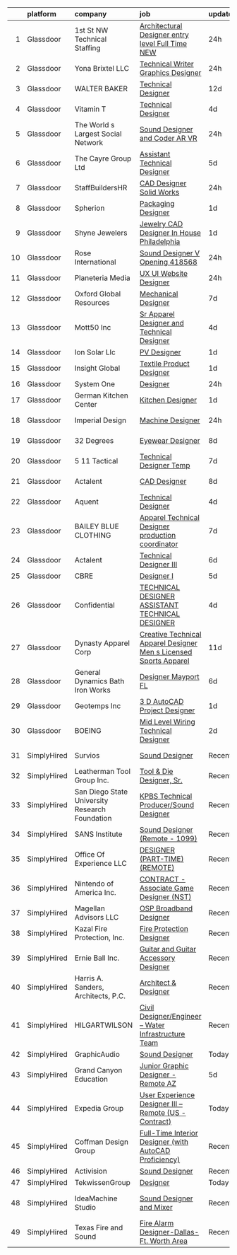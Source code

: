 

|    | platform    | company                                        | job                                                                                                                                                                                                                                                                                                                                                                                                                                                                                                                                                                                                                                                                                                                                                                                                                                                                                                                                                                                                                                                                                                                                                                                                                                                                                                                                                             | update_time   | location              |
|---:|:------------|:-----------------------------------------------|:----------------------------------------------------------------------------------------------------------------------------------------------------------------------------------------------------------------------------------------------------------------------------------------------------------------------------------------------------------------------------------------------------------------------------------------------------------------------------------------------------------------------------------------------------------------------------------------------------------------------------------------------------------------------------------------------------------------------------------------------------------------------------------------------------------------------------------------------------------------------------------------------------------------------------------------------------------------------------------------------------------------------------------------------------------------------------------------------------------------------------------------------------------------------------------------------------------------------------------------------------------------------------------------------------------------------------------------------------------------|:--------------|:----------------------|
|  1 | Glassdoor   | 1st St  NW Technical Staffing                  | [Architectural Designer   entry level  Full Time NEW](https://www.glassdoor.com/partner/jobListing.htm?pos=119&ao=1110586&s=58&guid=000001823e6e15f4a176b25a15b1f8d0&src=GD_JOB_AD&t=SR&vt=w&ea=1&cs=1_283fff8a&cb=1658904778600&jobListingId=1008030624731&cpc=AECEB822CA110EBC&jrtk=3-0-1g8v6s5grihlb801-1g8v6s5h9i9ip800-702209d0257a607f--6NYlbfkN0Dax8UoX6EQsni4_ZSF9vye0BkMdAXnBGZ9YnjGpfOQl0bOt3kFrViS9pzQb-Ukbyuaxs9QayHSkXCYhILKBscc1j5C3dseb-ebl8mSqvntPs9-y6-9T8mLefgHRQkagLqKxaFVqdS-YKRgRpuTU9x1WjYz2FZAhHO3jZA3Q031DQ48AEmx4xdBgGDrLuenzDndUdP9Qs3JbV_EhEJXxmzvZzTIlVdtTxR6YZVnHI_f0jGIjaeulxol6cYrJE73rC2gvMfj4257uZncSWDDVdcrHBn82rpsOBVXr9asqnBx7DQcms-zyfKLsgHCdyyHLgkJNlWZyCq7qzSiCibCxbemNEI7ZJijPBOu7hSDF_39_VgJIUOSwu2ILtFbvhfxjUNEgIffuVbiXwNIH6jhEGNyrG2suSuEZqIQ9LyBPCyNNRNkui8EPZTSfN4Qq95Nh1iQMqb4QemNh7r4I3SK0l46ueGKdOw3-_-5plni6Pt7_N-vzUNl91SAIJH-j1bp86l6sEZSZXpiQF6nVXmjRfszOAoYS_FUdLI%3D)                                                                                                                                                                                                                                                                                                                                                                                                                                    | 24h           | Minneapolis, MN       |
|  2 | Glassdoor   | Yona Brixtel  LLC                              | [Technical Writer Graphics Designer](https://www.glassdoor.com/partner/jobListing.htm?pos=106&ao=1110586&s=58&guid=000001823e6e15f4a176b25a15b1f8d0&src=GD_JOB_AD&t=SR&vt=w&ea=1&cs=1_740b88cd&cb=1658904778598&jobListingId=1008030793729&cpc=3794EC2BC9A3BB0B&jrtk=3-0-1g8v6s5grihlb801-1g8v6s5h9i9ip800-0de1f411d1f76db4--6NYlbfkN0C2SVAOpOeIWQkPp9EeCSLxTLheLRty2uanDx8E9nXZ3pmbkvOHM_GwsdsuX0Tk_KlPgCvznXbnWntRuoD3p7mT1ykYHewwmYr3BVwxzpdW644iy-7ENhkzK32iQGxx0PmGaebmEjA2qAkxDcB5D3AwZ_ni3EhNFNdyfRfKoth4edgXm-W9mxm7eQYnn-Wg7F-ox9YFS2AOK-8XXqEUmqDjcNIhfHwanLXRcXdd2WIm4g86om5WVu3en_bmLBnX15aSLNeX_TDhQD6gzJvBLYMZvPvPw4aLspBRg_CMWKvoSykl3LuuEXtZHROovpu6kOh5NiDNSUQ488rTUQzbkGuXNxs8vk4Y9usaw0ytwS-shz0180SmDwqW29p7HSysGbSxcFKvXP5dfjWA0pBrqwlrotTTQGzpSCuUv5NHdcrF1p5vaoNCBJ5Z2XJ1NeYjfhc8GoV1IqhFSqSAEfW5nUkiE00cLMdYzRz0JwUzUTP0MADXRqAQbyl1hho2d2ZWhUleM-R7QH2wdw%3D%3D)                                                                                                                                                                                                                                                                                                                                                                                                                                                                       | 24h           | Vienna, VA            |
|  3 | Glassdoor   | WALTER BAKER                                   | [Technical Designer](https://www.glassdoor.com/partner/jobListing.htm?pos=104&ao=1110586&s=58&guid=000001823e6e15f4a176b25a15b1f8d0&src=GD_JOB_AD&t=SR&vt=w&ea=1&cs=1_3a795859&cb=1658904778598&jobListingId=1008005332025&cpc=0B561D89933DD0A0&jrtk=3-0-1g8v6s5grihlb801-1g8v6s5h9i9ip800-16b3193b0ede4e7f--6NYlbfkN0A1-j4u96m2xyqoeIWnPoR7_J4x_bs5PQ-S-7T73NKrWs1ICRAWkHF7n2wd2ehqD8mDuGAT67GNun9A0CDmgBq9KSGfgngPpHkvvyaAc0N8118XMNXDUARQgpqAiZ1AtpVDpoLLrYWxJ2obS0RKBKzT3HjfD14k6Li0J2v4QPvvVLY-SKT17o0jj6PYv1MuBYQB8BWDs9H8132vGd6Iivm4vK9f8H16_YxGs5VthbuEmKfDL5eu8yubS11BCjy3z76lughtKMRu1NAxdr5BGN8oszqBJB4VmGCjDIlOzx7YsV5h02ACC0i8tjz2ktnoizA9x7KR7OzCk9yInSt-YVMIV_b5BzOosrwD15-8Cl6M3yC7jBf9GIoxhoz1dOkF_O3paI0m3LdJcAzHnA3JwZeaDwblGK6r2y872heZBxCx-oaIR8xYhC8nIVUi1L_vIfCjMDjuLToKr0Ad-UUsF-MYwDmADeDZAPPLIAP_Y4aLgdEfuOjkPcFZ)                                                                                                                                                                                                                                                                                                                                                                                                                                                                                                                   | 12d           | New York, NY          |
|  4 | Glassdoor   | Vitamin T                                      | [Technical Designer](https://www.glassdoor.com/partner/jobListing.htm?pos=121&ao=1110586&s=58&guid=000001823e6e15f4a176b25a15b1f8d0&src=GD_JOB_AD&t=SR&vt=w&cs=1_0af50d12&cb=1658904778600&jobListingId=1008023569062&cpc=F41FEAB56D215062&jrtk=3-0-1g8v6s5grihlb801-1g8v6s5h9i9ip800-82f723b525e3b61d--6NYlbfkN0DMrcEu7yrtATojKJA7cEzGQ3FdRGWLh0CZQInL4ECGI6k5tN82kdM0cJmh4vC7GghdVoVMuzrQQpvTcy-DFl6JbekPr_z326JuH4HsvaAkLCnJBI2tGarGYpZnI-ayeoghTXFNojiDvyoe_dJP2_XNYlwYFcK3LNUYW80zxHCcsTNy14RzL9DTMvW5NXole0AkS9FJoawKxlHyXBeaZwwVaG5SFu781gMAmP3bKBQ7i8c2vpPqDf3vvHc5DXZz2znXveClGjuwbO6Gq3XwNYB0Vtr7Hu8BGMnCEE7rNEVimQOMGdbh6dn96ygRSl8X0-Ipyof5fJHRcThdq7ZZS_EuURjklTTSSQEwARKfK8QyUfUzoJiN_beVIEqlN3cvorOBwSNFN-2cnYLDWGNDigI6aVJ1oZHAtOkd35pqJMjdQ1EOckL-lRYEDM8jvSUK9zsEZU_9jx58TlFQzxQo4_Y-)                                                                                                                                                                                                                                                                                                                                                                                                                                                                                                                                                        | 4d            | Los Angeles, CA       |
|  5 | Glassdoor   | The World s Largest Social Network             | [Sound Designer and Coder  AR VR ](https://www.glassdoor.com/partner/jobListing.htm?pos=117&ao=1110586&s=58&guid=000001823e6e15f4a176b25a15b1f8d0&src=GD_JOB_AD&t=SR&vt=w&ea=1&cs=1_cbbd3f16&cb=1658904778600&jobListingId=1008031528051&cpc=5E31031E1AFF45A7&jrtk=3-0-1g8v6s5grihlb801-1g8v6s5h9i9ip800-d1ed5504a8a65788--6NYlbfkN0DSgjPPcnEdvoK3uuxfISLALE6pB1FR7YSHOr_tSg5_QGIhoz_2VqUepdcKLBLI_zTUk6gDwaoQ9vkRar14Io1kKPbXefvdlkqbmdhJjjOpMuV23xDsFSOubHWW3nkVkpuXNylbmaW36egpUC2PG6x2MjnebJXPwoENwa0jyus1-mMaCYYJOL_GLQfJiihcQ-2BFdyY2LLIXK3V22v16Cqgk5TBJgemt4XHJIhIDpdtCNs8055dTKnsAxLbJXkoXQFrgLR72BfBEwov832pysHSbki5yu4PyLtDV5HaII8TpPsx9XszkUvivlBksKK_wF4SbyeZShHhNEhWwrhU3MyIErAvn5vMbVeuBMHTBf6H27fM787PIQ4rxwSH5svg_tnAatSJVEcfoaRgguARuE_QiczP3l5Oyqf7DsrjpoYF2wTuqXc9TVbcdgKZRJI-Iio2lplwB3HwhYDl7-Po2tlsNp_Ty4RvyOAsHAPMcb4QZpmcZ966y4SQRpf1PUCEmU5Cshlvl7lmONa0yneU-kxpBXwjlzBxKhGZvea5SWU8vqqI0fBxFcAgaGm0JDdfksG5Xucx0vgiE_MP9nACqMKi)                                                                                                                                                                                                                                                                                                                                                                                                     | 24h           | Philadelphia, PA      |
|  6 | Glassdoor   | The Cayre Group Ltd                            | [Assistant Technical Designer](https://www.glassdoor.com/partner/jobListing.htm?pos=109&ao=1110586&s=58&guid=000001823e6e15f4a176b25a15b1f8d0&src=GD_JOB_AD&t=SR&vt=w&ea=1&cs=1_17b5e295&cb=1658904778602&jobListingId=1008020690411&cpc=983919718F9DC6F6&jrtk=3-0-1g8v6s5grihlb801-1g8v6s5h9i9ip800-fda2dd4ec6e10309--6NYlbfkN0Af7IH--f52cTUDwFMUanxXcd3NiV5wYJyzlyk1G5yREYcHNsx28vaPgZa_TGwNprhq9kacK8RvVpo5a9q8FWpFW4X7-XTJzlfTwhv6w9e9iHlhYfJLa3GwERkvHZkeywxjJPuriCQoz4RMhWnIXB_nG_EUB4QCsVgDz-96laUsLm_oodOV4IP7fDnLzAzN_S8E1mkmmOGkbZqBfeUwApzKHhDQCTpeHCQ3KjvY8PrMUAf1Iqabfu1lKMGmf67wwnbC0pb1rRkVDXPUIH_xPCBCFwWKW_FmHmBpUtQfjVq4p_Z4L2NZqW8kRFWfCs_5dueJYUGbyiUZgrw7zt7XSJjC9W6WZoVVqa7NhguLV7y1OBDov-U5aVFRUG4n9VX6nvvPiTALvvH0LyH8w6TuGAPmEr5z9ICQ2WZBqcI6oqrdXQRA-RloRaw-USUnxiFcw6KLJjYjnQKFLUKE-RnARlGLqsxIW3jp0cKfDeAEMVE_IP4D3Hk-vfnPrRHTr0hQzENqWQf8YoL9FQ%3D%3D)                                                                                                                                                                                                                                                                                                                                                                                                                                                                             | 5d            | New York, NY          |
|  7 | Glassdoor   | StaffBuildersHR                                | [CAD Designer  Solid Works ](https://www.glassdoor.com/partner/jobListing.htm?pos=123&ao=1110586&s=58&guid=000001823e6e15f4a176b25a15b1f8d0&src=GD_JOB_AD&t=SR&vt=w&ea=1&cs=1_65f598ef&cb=1658904778601&jobListingId=1008030930579&cpc=39A4E8CE329AB187&jrtk=3-0-1g8v6s5grihlb801-1g8v6s5h9i9ip800-98c9275e81f0301b--6NYlbfkN0CnFGAaYUZiiyVaa1fknVxEBQXVSgId4gBJtDKxXRSLlYIi9-ZLryjm8gitSui2v8uuZtC5HaHETYg8Q4mSxmmxN_kMgkLnhORlMGlD96dpnDMZ9jxHWcX6jr4-Ws5Dd9ZS9A2jN6y9IN_eJd2fRIPrfCz--JoQkz0kQFEPbqwQn83fSd5Wh9NPVDxdIHZUVTdLsAz62dPoQRY9Q-Dfk3QzS2ks7nejBfJrIThZSVhVhVEMZmDCzJdYWxJmxsmN5Zo1lz3D4RiLJnFqpJ91l2PTiTRvcOn5EyqkkWqLZXmI_OKQmuqNZhk2a2J7IUcexxHRg4eLKsMvDG0r7XDZr-WAX4FwQQyHdyb3eMJDpvhKWm9O8F6jxmV6EUitd0z7xpnd0k1d5DaUc41VkH4ctJq0nduwYRGoL7iarnAJ6G4C_2B3U17W_1rjuMiNDjciBjBDXGNh71KgxC6vytQ2fzPMNfob_Y_tdh4i3yfXYnrjzhl1vXFahfFvbMnS8vMpuNA5wZK3nORPyQ%3D%3D)                                                                                                                                                                                                                                                                                                                                                                                                                                                                               | 24h           | Peachtree Corners, GA |
|  8 | Glassdoor   | Spherion                                       | [Packaging Designer](https://www.glassdoor.com/partner/jobListing.htm?pos=127&ao=1110586&s=58&guid=000001823e6e15f4a176b25a15b1f8d0&src=GD_JOB_AD&t=SR&vt=w&ea=1&cs=1_89880737&cb=1658904778601&jobListingId=1008028015065&cpc=217C45A42544DB93&jrtk=3-0-1g8v6s5grihlb801-1g8v6s5h9i9ip800-6a17fc44b7e6eefe--6NYlbfkN0BpNZHkGCYrNx41be8qaaTe0TzeBrdPS_PZvndxEDoRqCuH3CNcO_WgIxvH872q8BWKuB-wkxaJ8qUUxgK__ECZqn2BFCKVZ79Wyggx5X0d02O8OAk1ahKrZNlo-GoT3l_AoBvyKlsEHHL-JXLmqhU4pG1jiZ2njTDF1-i3LTPSyZSFX1aU9Xl57vX0wMYiL_uHq9Bxlubq1mLP5LiFC9AZEHQL5WOPInZAge6vtUHqemB23x8rCx2Bx1CrT-TXAu_BtM1dznnNIw4RDpl76-IWxbSv5FMdrlPG5GFd0-rdq5xMhX3RDysWzj8IP4cBJWMH_KTiuhZ1u-ggCk_RZX3XPmVTlc-VV6y5ZA1Rhm1km7ViR2Y6TbeP3DTtqfvytq-truHy9eyudDdhLQwD-_4SLxEUbjHoYT32twTYIgJqU6oCF8vjci0eSakX-pr22HoHY5Rg6i37W9nD-4mFQFJizCwfJIjQtlCiJKSoj8TH6JeP9QjNyUsbuzVySx9QQbDlL677R39zLA%3D%3D)                                                                                                                                                                                                                                                                                                                                                                                                                                                                                       | 1d            | Lebanon, IN           |
|  9 | Glassdoor   | Shyne Jewelers                                 | [Jewelry CAD Designer In House Philadelphia](https://www.glassdoor.com/partner/jobListing.htm?pos=112&ao=1110586&s=58&guid=000001823e6e15f4a176b25a15b1f8d0&src=GD_JOB_AD&t=SR&vt=w&ea=1&cs=1_911291e9&cb=1658904778599&jobListingId=1008028394507&cpc=F9A77EB4FA44235E&jrtk=3-0-1g8v6s5grihlb801-1g8v6s5h9i9ip800-ac9ee6fd092e2671--6NYlbfkN0BVcRRkKejhnowpWwNIdoIe95WAdvdyuyIvmK_kEpoaCQ1F9Yw-TIao12gQm8qKDsXtjrdbITp9fk5dwRRaIUxWDLIkX4K1Y4ZVfjpV11HfHZz_0zutD9g7XKa22nJNiR8mIznuz8ctXB5ZvNZCTBG4V2gaVsif0NmG7El6O0wxc_QGOrGKWX7uapYyvmGFOGMYccJdmVgo6GTfLmMhLTasImZgXOq1xxrE7GPOBLsW9AqkmQgmvitQhKJl3VqU9eZEGxERaj5Y5zMQMquZiG3KW33co8QYlCjyFM4DeAUqGSBm0vnBJGmQjDy5MvT3sqVRVLZrsDB79ekjjeGeAX9qkYbAj9ZErMZqz2GRQZ986oEJBXzKl4jJDB4ETrXC2tgq1DKfqkHw-Hxq6YrAWU151lR6KVZt7nelvpPtJmrXnvnZw1zsaZiT4dPo-fPzYRASboMt9HEnyxDW1bbd6ThYFX8s93puG7rmIB0upcJqF_UOipu0XIHqJUh3JnkyWweZrHQpw8-yTvxMkZ3RQQa05aBiHc8hSIo%3D)                                                                                                                                                                                                                                                                                                                                                                                                                                             | 1d            | Philadelphia, PA      |
| 10 | Glassdoor   | Rose International                             | [Sound Designer V Opening  418568](https://www.glassdoor.com/partner/jobListing.htm?pos=118&ao=1110586&s=58&guid=000001823e6e15f4a176b25a15b1f8d0&src=GD_JOB_AD&t=SR&vt=w&ea=1&cs=1_9f06ee4e&cb=1658904778600&jobListingId=1008030729670&cpc=C19BE7EA145E205E&jrtk=3-0-1g8v6s5grihlb801-1g8v6s5h9i9ip800-a20623011cb248eb--6NYlbfkN0B6gYLiPzX3Klpbl49OuxoIZqVtnvEet7IZUhlrZDSG3sY-I6CIGHSMA_bS7ldJ8pOXMIXNeNyydXsX95pvzPg5BddHE-JXPnLngZ30cnLDc1iDIozZEqqJfstNoVEA0Y0ziXhbePzU2aWttrzMukYrAbICdJmtiDj_lX11sumIShj0cH4jV8vRyK2YT_cFh-bWdVfi4avjsxnc_tUewYr1nFnEPiMDMQiGrZjCAKiK6ADdovJfjb-O6GRyXelM7SWrZZC54xgaHq1IzBHk4en8jnoXZogn2_UUUc-O5WYnA1IK4BYe6EyKYqQa758aO3NrGaVFhnbm2yJuTwS5NUITVJkp290L3vgHSUBbJssDOmdv59Kd-TysRczBPc1GQd7loc3culIHY3g-onsCVLqxxsVvzDAvWxqmXj7Ze1DOB6tWzp4PzdsmceLT9xAGfd0WeqjE6aP5FTJCSJSh8aQ66wa-HIVIXNsqP-a2nJV8zrvqB83HtQyZdT1UsR2wYyevsH6BGltlLVFaMArmKlLk)                                                                                                                                                                                                                                                                                                                                                                                                                                                                     | 24h           | Seattle, WA           |
| 11 | Glassdoor   | Planeteria Media                               | [UX UI Website Designer](https://www.glassdoor.com/partner/jobListing.htm?pos=115&ao=1110586&s=58&guid=000001823e6e15f4a176b25a15b1f8d0&src=GD_JOB_AD&t=SR&vt=w&ea=1&cs=1_3f3a327f&cb=1658904778599&jobListingId=1008030891047&cpc=5FEB1BEB8E14EF52&jrtk=3-0-1g8v6s5grihlb801-1g8v6s5h9i9ip800-9928f54ed5626d02--6NYlbfkN0BdDHiSlq2TKVYTvK036ioTcRDjelCKzvFOpLFiF--0iUzYErW7nnYgNAXrtKLT1O6iwDhKy5NPisvzS1L5xsHe2VDXjmZ_c-bPQguUzX2znGFLdNv5zICoFU0LT5sMnsyd7ypt24gNHZwqIdMCnd8Jp7szqHW_XVNwNHyyeEmOVz0LdbSi_BSg0s8t94poOzuCufV-S5pv35X0eotej2p4_j6xEtBLttNib2QiQk5IQEwB4zxbnFs2HfAEFL_6OrZG5A88_LiTbaKXfOobp0aHu0GakrLZwuZGbUMxgTk62FFny3r5uDlbwNCciOVwqpRUzzqiTRIg87ORXWiq-mo_jXRWg30V_JU30f0fYKPCevzJZFa9bqPZrVLr4Qh5_8Nn4jhgBS7GKmnDMiBPi4JhSjooFX2K3zhvKVj7RfFBGAi5HajK916skVgoXNwuGGXuL_7I5H5Q92Wj6isRA6PVAbtWj0NWYqYPuj5gNX6NNZ2x4FvDadyFUnplRZqH67I%3D)                                                                                                                                                                                                                                                                                                                                                                                                                                                                                                 | 24h           | Remote                |
| 12 | Glassdoor   | Oxford Global Resources                        | [Mechanical Designer](https://www.glassdoor.com/partner/jobListing.htm?pos=130&ao=1110586&s=58&guid=000001823e6e15f4a176b25a15b1f8d0&src=GD_JOB_AD&t=SR&vt=w&ea=1&cs=1_81e2eecf&cb=1658904778601&jobListingId=1008014624185&cpc=A65DF3A704A48F9B&jrtk=3-0-1g8v6s5grihlb801-1g8v6s5h9i9ip800-7e3ebf2f8aafacd4--6NYlbfkN0D38dVY1HiwVlRJ2sgHwoll4iKvb8KzfDOOcqRKKsqQYBdEVI9w2agCyPdJw2s4TQo351ubHufn2mifXVusWY27g5g4_hro-e5nOxMXYpTuYy-bZ0HzsluKdLX9BCy9slrHJKhJvPk7jN1bhDX5AKqN7WBOy9B7sS_uTwy8Cvq7XNEUnGhRXSMYjDqweOIM0w3uWJA1USQ9y5Dck8jjEynNPJj_mpjcyiQVRq_nH7cVO_N2b579beX-cGlaKE1e0Ta62ZVJV0YlRJdL5v_-j_uzP-LyYRn8Tp_kcJ2Hv9288iGsQc_GtL9osKGnuKu6HOoBjPUsCM9HlD_QBhAxqkXPmmvJHBaOnblVePQrtWT33WNQenq_OIvc3c_8QhDpTZsoDxa8spSApK-CXpcmyHRfLAajX5xnhbVc-spw9Ct_go2mKbZDG31_2odzh4QCm-MztYsPLpVB7F0jy8zWlWKB8RHMQpxI8szjiNXX3Ry-fYBY_8docJ9hH-X5mRf6xBjLMzA9Suc0kw%3D%3D)                                                                                                                                                                                                                                                                                                                                                                                                                                                                                      | 7d            | Florence, KY          |
| 13 | Glassdoor   | Mott50 Inc                                     | [Sr  Apparel Designer and Technical Designer](https://www.glassdoor.com/partner/jobListing.htm?pos=101&ao=1110586&s=58&guid=000001823e6e15f4a176b25a15b1f8d0&src=GD_JOB_AD&t=SR&vt=w&ea=1&cs=1_c9867fa0&cb=1658904778597&jobListingId=1008023205977&cpc=2E501789DE211149&jrtk=3-0-1g8v6s5grihlb801-1g8v6s5h9i9ip800-fd0557d388e8bd48--6NYlbfkN0CvahHJL5dpwIe5nlYo2UZJB8CTXAEl9vJAxrd3EfdRQZCQxlxyb4iR2-K3g2AnPEnFE9WsxuZriU027Q73z5wBx3mqxIYs6SQuroHJStv9_sCo0afY9pHLZhXGxCZW7oNSci13GVZO4hzeubdbdabFnYNWFswLRolKiNUrUnaJ4IAVVjs9r_1o55S3uGEtl8lBBb158IxZEKKfEG22ZytSC_vSzlwYU_IrOJkf0E_W5VokdJYQVlwVDr6UFfUgujiw3q4dprQB-ljJxcM8hxyKjgQt-5zdw4SEGj0RM4xobOMWUaz4nqKPf1mK2pl24u4pkoGKEKm5Ngm4dXWRqYiXn5eeFZMCDuh2RJcTUWsIewI0-oKk8qyJstw-tD0aF-ijTZ97i9bBeoJtBbIw4onQ183ydPreq6O0QRWXZlAvruQzhq7BoYgfCO9-bji4m9gkhH5cboi4KvquMlUcqKSZZlzV7-mV4A7vnQnXHn0zdDCrpGVhsUCj3FU7-xcVVg1MnTgcy47l5iJZnQPBzzPv3dvGsO2KK99LiRCz6X8Dqg%3D%3D)                                                                                                                                                                                                                                                                                                                                                                                                                              | 4d            | Minneapolis, MN       |
| 14 | Glassdoor   | Ion Solar Llc                                  | [PV Designer](https://www.glassdoor.com/partner/jobListing.htm?pos=111&ao=1110586&s=58&guid=000001823e6e15f4a176b25a15b1f8d0&src=GD_JOB_AD&t=SR&vt=w&ea=1&cs=1_6d385a27&cb=1658904778599&jobListingId=1008029482758&cpc=AB6E7ED505984E67&jrtk=3-0-1g8v6s5grihlb801-1g8v6s5h9i9ip800-36e6b049f0d5ea8b--6NYlbfkN0AltJ253pYd7wDA5Y2c0vzit8wethq8AtlNTe4srNQsaMSwm83gZ-0Y3qYuMOX-bs5wGhVy079za-yK1MgvmLBjXkCQ_HIxAEOE2nQTSMdvr2JeZRu8VSDUwVdSchv1GvNFXMxkAihGiW_7jsVpKZOjfCcoF_hL12LOwOQs302r1jEz-X_NzGRV-uw8KMlFrvyT9PXJngwd9bVT1Nu7OObpXRuE6YhmwbRneqlkfxdgpSvywq8IINwtCHDUTSivk6Zqk5W6keempAh4iUXhp8drP185vZyGNx6BPDWNC_Jv_Z40IDPpdG3zTSQ_VSnQTPnlUBMXTz251pFRITizYiemoTILdLkIfPvwbDG4vWFJUBj0IiiOyqgxXahnBLAAxCmbQPPB6nNcOCbxFfn43-My89P4dim6RAY0RLV8ewmPi4b_Jzbh5MoOhPnAV2RAHRS-1m78d6gO2bteAXdxMEJy6H0RdiHt1iqrDU12HuISOieEejQBGkKDyht7rW4HrLqxCAYUlWdO8S4ca9nQNS3zgpyxPFIgPIxMjkbMnUqtSMx4GHm4KPirmA1giOvmTiTrvKOKIrOw8-LpsWptgvv2Ajt2U-T9zU8ZtuWT3E3bdIO2fg6VO5XYvybDfuQLO2NR_BD0V7JzMb12orhUtE3DHsURtVmGABA%3D)                                                                                                                                                                                                                                                                                                                                            | 1d            | Provo, UT             |
| 15 | Glassdoor   | Insight Global                                 | [Textile Product Designer](https://www.glassdoor.com/partner/jobListing.htm?pos=129&ao=1110586&s=58&guid=000001823e6e15f4a176b25a15b1f8d0&src=GD_JOB_AD&t=SR&vt=w&ea=1&cs=1_716a793b&cb=1658904778601&jobListingId=1008027664663&cpc=654405A9B1E0A9F5&jrtk=3-0-1g8v6s5grihlb801-1g8v6s5h9i9ip800-e9f37d0498a9781d--6NYlbfkN0BKkHZu3wF05EeDimN_p6sYpKCMArvwa95YdH7UpkaBCi52Bcb3JNt3QpXU1JGZrLT5JUh0BwFuvI3NONa2YAjbcLiqR7DWZ4wYObQ7mo4xMFparTGXTpLD527h0VzGRhJE3G1eru8XRxtJd72LQd-XigwlTiX2TaIFPY4rG9d0KqImmQUKgV2dyK-xI-HH0iR92ZyA74AzN2Hfd9yppR8SOsAy7V1kHBl0hsq-LRi9Oej4wWw0J_SyzqfRPIljNqY10Djxu0ogYgYF9mjyqN5n8WJJWAsBpxia81gkMv5I8LN9PvgdA2s_AbmXsZuHIS3faVNeVBT9UoZ4D1VdHnbVObFIJuG2fEmQulCVw045w8rYdbOTQ9R85qfzRY57IR9IjgrvnVTiNiXC4wNtlLMFfvByINQAVJAdv0S1BUHCu-Oq8J-ThRS_dTgHlgMZuidmqGfrcfZqu1D-muaqtcTtZvyTXW6gjRVsvj3HK4xW42LWLTaklXcYC-4QzA-2rDjYIZE5rXusIg%3D%3D)                                                                                                                                                                                                                                                                                                                                                                                                                                                                                 | 1d            | Doraville, GA         |
| 16 | Glassdoor   | System One                                     | [Designer](https://www.glassdoor.com/partner/jobListing.htm?pos=122&ao=1110586&s=58&guid=000001823e6e15f4a176b25a15b1f8d0&src=GD_JOB_AD&t=SR&vt=w&cs=1_62fbba3d&cb=1658904778600&jobListingId=1008031773322&cpc=87A0A889578C8297&jrtk=3-0-1g8v6s5grihlb801-1g8v6s5h9i9ip800-6ffe66b317f25fae--6NYlbfkN0AXtvPDqDev6liskt-h_3vAUEMM26GmMOlWYCAn-kvNiXycd5WmzglIHi5nf_bG_WuoVFihYX6xkzaYMAs0mwPCFYmYBKnfxb842m8epBXsOruv6KIRuY_hYqf2MCteRdRhSl_IOcuGRem-xdJCIRwNipCewBg2RMpjuMx-T-jDYgetOikj5d6GCBpHKslw-bx-Ig9DYkNG5j1ia_IM6k5GpMr9zHctGLirIyovyD6m3-Z_raKRuL1Q_AWEikz9NM0chP2F4FZVL-UyC2VneFXNOJUEDYNNGwGD9csQhLZIzxEia8gnvG9-SoW6zjBtYKbs6SUKfaafTKcmWVuH_gc-nhwESU9H5Iy4QZGukiV7v6JoUxHrj6PDJkz37BPcIRJwXv8sckPLSxf27HHcRN1PqpecYK5giczcB2RJVLO90es5SCcp0taHUAnOnigSbGVtXoXly3RMhPaeNxwB-83vWAK4M1PhsGT0t6fI_6DUfaSDi8g3sRL7Rf8qpq-YYhdQEq7WUvu5S4dBZqzejl0QfFZNcritXcrF_fYiG5QIhw%3D%3D)                                                                                                                                                                                                                                                                                                                                                                                                                                                                      | 24h           | Denver, CO            |
| 17 | Glassdoor   | German Kitchen Center                          | [Kitchen Designer](https://www.glassdoor.com/partner/jobListing.htm?pos=103&ao=1110586&s=58&guid=000001823e6e15f4a176b25a15b1f8d0&src=GD_JOB_AD&t=SR&vt=w&ea=1&cs=1_cd11e9c5&cb=1658904778598&jobListingId=1008027754137&cpc=CBEBA1A9D941894A&jrtk=3-0-1g8v6s5grihlb801-1g8v6s5h9i9ip800-c3471e7a0220619e--6NYlbfkN0ATuzukLZvOA7Cxi5gGVTPK8s05ijijAIGQnHXs5Od0X0goQyMYXdNJ0kE3FOhOsVi5jMsuF9JwSqLszccXersqLCvaQJvo4nvEe0g7BNeSjWNaP9n3sEx-22ntrMTeHNvY0uX6pUHSijpS3E75r8pCTKeQRDzDtUThvk1n3eVI2uXqnz7prtr3ps5BNaAXY__euhBpLu2mU_mI9IAAJb4KB2zwb5Lij-RJJpBokVMz4PhH-HCS-8PtYyCuIcCWWLYGj32vSt5QkHMZ5FJ1Tu6gDExVWMqd0KUPWiA3Rge5IPBlxJexqb8In6vyc3iAQrXYdCcZq9LZTOnZ6ICw4R_8qObLs9CCXCRO__YFXsJBJPbkYsbWC4uu-8IJplqTmsZZZRXAe3fPQPREoQUBvDnN-qotE22vSv0Cs4zgRZAjKnJQUbsND5D8PmHOm7gCT3Qfg-8VrRh3ntM3Z2gGOGyD9-9obq1_dyf3kkKixsacLf5_GeCK8E7UzDWyISHtlhc%3D)                                                                                                                                                                                                                                                                                                                                                                                                                                                                                                       | 1d            | Seattle, WA           |
| 18 | Glassdoor   | Imperial Design                                | [Machine Designer](https://www.glassdoor.com/partner/jobListing.htm?pos=124&ao=1110586&s=58&guid=000001823e6e15f4a176b25a15b1f8d0&src=GD_JOB_AD&t=SR&vt=w&ea=1&cs=1_61a29bcf&cb=1658904778601&jobListingId=1008030434690&cpc=ACAF1607C5C1E404&jrtk=3-0-1g8v6s5grihlb801-1g8v6s5h9i9ip800-d4386b545dd3bee6--6NYlbfkN0CyYgSMBzuKyjXXM0QsLx7yYPZ6UyG4-dEq7t_Dtjy1Nx8FMVoyIxfkotG7oYHpy74mxHUV5uxwDb2uQyEC3SSqmRs94fl1LGudpRIFEvdXrRAryHvrJcWpnah1ugDS5ngWDbJmdZvXzbmZ1ZDCVzPV8E-Otyv2t_1qAEarqEhi5gK_b-N_A1u1mc-qps5qzWzDSA_tBbvztCEkI8-j5nOnmrF0l-REtzar1Sqd8xHRw2srJSKEiK-CRxmEJ9Iv19FLr5Gu8cMsgWyLMiJITcLXkUuf3dNkKDggeoFCF2f3ljnnqpjosx_e-13I0S_UC0egiY7RzkzNIJasQSOenucenLbqjk1QwnjNlkUClESvxa8Y7sYgbjIvq_zgywM2dlQRvq0h_80YSqDXB1GIhiHeqmsOtWqB66Y62J6O_0RfxX3P025grf7LReo2AImsy2LsaVYyVQgo4H_-V3BW31lmY0z-jqubtnfR-lonYNLjt1Zajk7ogppjiYPIrkldaySDBAWLoxfXSQyB41Z7-7u1)                                                                                                                                                                                                                                                                                                                                                                                                                                                                                     | 24h           | Grand Rapids, MI      |
| 19 | Glassdoor   | 32 Degrees                                     | [Eyewear Designer](https://www.glassdoor.com/partner/jobListing.htm?pos=113&ao=1110586&s=58&guid=000001823e6e15f4a176b25a15b1f8d0&src=GD_JOB_AD&t=SR&vt=w&ea=1&cs=1_b806f54e&cb=1658904778599&jobListingId=1008012148780&cpc=AF1E4A3695F490BE&jrtk=3-0-1g8v6s5grihlb801-1g8v6s5h9i9ip800-e171888724c4744a--6NYlbfkN0BK9GXDcakwdiqmeo8o-2GvkYnmPkq7xevAHdeF_847qtWIb67PS4cSEboSHorPJRDQoaqcUy-3L0yhtCuG0Dr00QbuvsAT9k9_vGsKOvIT62hwB4leGfVJbxAEb7m3iG1ynuz_rrQmmFlyplda9327a5hbsHctmm29ZdRUsBLc9kGi8jmAyZaXmD_Fpq9RBcnsDQkFqA8QyTpYbh7HTc6gOIim_WiMugyBsdApNgM4zbDgyUVcHkLNQY4ZqeFoExkKUvfPRJMuQYUWt1zI8gD_eN3iNGA4-2sEfXAVeDgtn9kzKaySrdzuzYIN9ogLIWRvXWwiZ8O36mTIhreqQgNxzmuvGCUPMr8Q8MD3Vz7H2yZigp37JEf8LiOjB8-RQTLBrhEFJgqKKZolst8FGlys2OzOvKeK8w4vWvgl3kHT6MH3UyBQsykH59_BtKfJ4U_gAju8-ZNNlvLkqLftz3UJV4HSPlt4XumfjogfS_EnsQ%3D%3D)                                                                                                                                                                                                                                                                                                                                                                                                                                                                                                                         | 8d            | New York, NY          |
| 20 | Glassdoor   | 5 11 Tactical                                  | [Technical Designer  Temp ](https://www.glassdoor.com/partner/jobListing.htm?pos=114&ao=1110586&s=58&guid=000001823e6e15f4a176b25a15b1f8d0&src=GD_JOB_AD&t=SR&vt=w&cs=1_c7f92ede&cb=1658904778599&jobListingId=1008014677003&cpc=F41FEAB56D215062&jrtk=3-0-1g8v6s5grihlb801-1g8v6s5h9i9ip800-7d43e1f6d02ee829--6NYlbfkN0D6KkuCY15rIuO4yDBIdTXqpEaovYncxkn53Vcrfk9ZM5wnFUFug3bUOwzVVTDFWhujIoEgxjkmGVcQiv98dVSzLZ5P9d9R9_wpeQglrvZg9Cn6m1Ioih7tI1KCbkP12zif2P26_c5mAV_0srGzGMfCxIJleLWQOsHXNCOV8mBB0Hxbxhb6sZgY_Y2tUAe9vcZRm6WQp4QK79J4vB1BZ2UQUTPVZxKAa0fexmJ5sHaDj_V4YLweFSPLnqsTDYQo-wgjgfdGPGxanL44BxElbsrlysD95KNoL_CsCuqgS4zuOLYOtTvQxrfsH0oB1_FDFV0IFgPvHX6zmQ0d00ntTbLe12HrzclNoh-r_2gH7sRlTIRm-ajXoPwuiwEM4xckeicsawufICUD6eDQWn-n2X2hOONqY3C6F7DV-zpA9hmu_qyU53Qp4C4mhZ9ARqOFIcHBXpLYaH5XpKA2FHfsHQ0OOxD42psyEszEqdaf02Rdx2RTDNAl2bFRlmFDs14K33nGvxjxqlWf2O5BqsJxVtHUuMOt_6dRptMZSuTKBcBgJy_0gDEk-XPDfEJpvzpK4bHO6fiVtXISb9nS9RXqfY3mPx471FGs0kjGjNJHBXCFHJYKNmc4BRndB63v9p41sH7HUGjBjw1gLgu9BSxTtbLdoAeMrERCWDR_GGcfF4zJi-kAQZMLyYr6aZPJEHuNtVf0GnePXrQbmND4-oHxzo9NTbPWuSHJp0zOuccHUV52cjjNZWDdRWymPxg1aKwArf9Oo9BVkeWX0EjwgWZRknhEjmMqy1i55Vw%3D)                                                                                                                                                                                                   | 7d            | Irvine, CA            |
| 21 | Glassdoor   | Actalent                                       | [CAD Designer](https://www.glassdoor.com/partner/jobListing.htm?pos=126&ao=1110586&s=58&guid=000001823e6e15f4a176b25a15b1f8d0&src=GD_JOB_AD&t=SR&vt=w&ea=1&cs=1_6d50a804&cb=1658904778601&jobListingId=1008013508718&cpc=654405A9B1E0A9F5&jrtk=3-0-1g8v6s5grihlb801-1g8v6s5h9i9ip800-7e2bc6df74008d98--6NYlbfkN0ChYVx_I3yfZ_JDY3EFoivtqvi_stwnZ_kRt8Dowt_l_d1ydueao4NE-oUleRJ4yhizpVJlUoojLJs0TZ2AJoSi6bF9cAGZQ0j6MuaifGsZH2bGPyJlUsI85TeeAkWFWSwodgvYX3_bKbiX0XdvMDphPaIpqdfpftueayzywVrEALqxkNRwgfkYQn1VGMWUsaWPyOgmf8VAtf5CxhMu1Cw-9E6sfrQKp7tRDudQBT9bRAjzaOYZ-jF6jAxyU1F2Lje6XAFGseot5Ty10f3ucDIfH5CuAwmYp4LfMtIn-204cq_MQ3hQAj8BGoWyF0cRIV6BAlVeeOTjHLxWDftoSVllWBRFhosWXnTqmiVnjvhHbcRvFyBeWIkKxdu4Tp0rPJ5RvPm-1_t1pw_cbEWI4V2GTrBi3aGcE8FITkBlZOI4MhWaa4J4_2EuEqsiCXx8KHDElJSfUA2eEmvoEmcqsDHcL5_YnSTyay5derC-hSGS6ke-yiIWd3nFG3s3mNM7oxjmuphBCVJNNU5Hj-igcOTTXJs0e3J_aHxq2tVv1U2shs-PrslZBXwuRBDiJqEgoBOdymuwOjBGoNzfViMmzFnhZw6lPhARGnD4YdDSAYlgv5K8tkTs_pqoVInAtPeRq4IdqDIC5Ce7L_hcr7ea8W85rM34dEQc8NURvgTJxYw1R9-uEMSuNu2IGK5kLV9q6RaPjx9gJCKzPf8f2UKiPgCkM2FDpqr_Mk4odlKvyIw_T1opTj6V2ck0O6aS9_npLsbwWLKhS81nXodL2nxit-BD2MgsBsnGCSHYjeFmu3oK0o3Gki-jG21_NZRZVijrIAXdxLNjdrlqGdfsTkinymnXp0m0wflxpw_sli4kf4b0aD2N0P7g9OI0FsjVDBW_c72hlbYGIgLzSaIlsGzjzIBcElu3_qoooC0oSwu3PKbiKU1SN87XsnNg1tMkjACWZ9K4sv_ufuiPRnEN_FyIhjRd)                         | 8d            | Alpharetta, GA        |
| 22 | Glassdoor   | Aquent                                         | [Technical Designer](https://www.glassdoor.com/partner/jobListing.htm?pos=120&ao=1110586&s=58&guid=000001823e6e15f4a176b25a15b1f8d0&src=GD_JOB_AD&t=SR&vt=w&cs=1_361a999b&cb=1658904778600&jobListingId=1008023647136&cpc=A65DF3A704A48F9B&jrtk=3-0-1g8v6s5grihlb801-1g8v6s5h9i9ip800-cea6c7337689638b--6NYlbfkN0DMrcEu7yrtATojKJA7cEzGQ3FdRGWLh0CZQInL4ECGI9gD0Wolx9R2v-Aex0-GK04YVFAY9DURhnaQDv4BB-QZuJAsLd396nUmZGOe05B4YOYCgUF_Sc3WBD-hUPg4XnCD7qQGUxU73VBpRwXS7gHmMM_U3ox7lQoocxmbymc5xPZxgNnGhimHK6D7WTJAElicCXVRSwLyDppvwHfgu3IFg-9eHUcg7M5qAYAhl7Son-H7ZCw9iyyPxN1E6OEoYpcSKDlTgNBukqWzCJbHEWvOaX2Fi2WPT_A6U2npfzBV_DKp2UsVOKrq5y-dUrL9aqvlx2BPZ8XF4IMsiwWNmqSv--E599FH_6T-2vXJFdiTE4Kxh7L6OjzX-RRLKtvj12uBcCe4_d3glyItEWA37Tup70q6IE6XHWWscdefgkMA_6fgHTQIxA6_A-pqZl2v46EtMpuQWlRMXA%3D%3D)                                                                                                                                                                                                                                                                                                                                                                                                                                                                                                                                                            | 4d            | Los Angeles, CA       |
| 23 | Glassdoor   | BAILEY BLUE CLOTHING                           | [Apparel Technical Designer production coordinator](https://www.glassdoor.com/partner/jobListing.htm?pos=108&ao=1110586&s=58&guid=000001823e6e15f4a176b25a15b1f8d0&src=GD_JOB_AD&t=SR&vt=w&ea=1&cs=1_7ae59956&cb=1658904778598&jobListingId=1008015178127&cpc=3794EC2BC9A3BB0B&jrtk=3-0-1g8v6s5grihlb801-1g8v6s5h9i9ip800-42036016387282d1--6NYlbfkN0AtlW_omU2Xx3W-19HQ_drmTKCWebiHnmA5lS5PDL5G8VZrnQuVcD_rzQ8NbSYWTamO47Q3YFxmMeLo51UCbk2FTmwxCLwl0xOxVDM2wdqjSYAwSY0BoSDJxILfciNqVGoWkmUAG7e4yGOq8xYwKwNVbtudHjLTwmFIpcQ0zYQr8pnqDnkQyFc8oeYAVkgup2rjrLSXulVzOXp-OCK16cDomYpwHiet7Li6isVwvPZU_ECO4cnSUFY0kHnfKc2HlKw6a7a8tj0cllo-UPtqDz_x3_R7ZasSf2WzRxAdtT7_gYoM33ZiihDpO9R4SbroWxXbx8osuWufGXUK8aog432bvXAeCyN0irfaoMOnpqRBw25K_aw9Insp0BQyf563gNM97elW8-OwFjfb2Wrgs14z6RJEcYkZ86IhmrQVKBuKTADm9LyLe5YRAR3dulkDP4weVYo1pkV6iIu2PYazlD5mtLd1G_6zpabBiDwt4cu93A1P0FVXjkKtNKIYPzVdfSjiBIxeIoei_ORoW4X8uWJWhODQ13l-qz03wBC6cA_4tw%3D%3D)                                                                                                                                                                                                                                                                                                                                                                                                                        | 7d            | Los Angeles, CA       |
| 24 | Glassdoor   | Actalent                                       | [Technical Designer III](https://www.glassdoor.com/partner/jobListing.htm?pos=125&ao=1110586&s=58&guid=000001823e6e15f4a176b25a15b1f8d0&src=GD_JOB_AD&t=SR&vt=w&ea=1&cs=1_0e6959fc&cb=1658904778601&jobListingId=1008016898423&cpc=451933188B21919D&jrtk=3-0-1g8v6s5grihlb801-1g8v6s5h9i9ip800-831043d464ba4c52--6NYlbfkN0ChYVx_I3yfZ_JDY3EFoivtqvi_stwnZ_kRt8Dowt_l_d1ydueao4NE-oUleRJ4yhiLxPimNd4aBDo7nyeLOLnpFb-PsJYc-_MPp11wpvFtsYrlQmWbvJ_i98PA7cycSNasoNd2IwIuW_YqiYs44YZvXYOc75NfpEHQ_9JNhDyttCWbSPhwFYNV-eq2Nqj0i7IiipQ2MGd-Kl-UNP_FqEHz2gcRwnbA4hk5_2-jpWSP9cJbztRDI-fRiRfWcQO6UjE153-aW_DTBuJhJSvMUoN_1jAyLwgMIC4SCD1cDeiyziHpqXRvqFFal851-RpxNOGBEHZwp3Q5Vkjs01vRZBIZDH6G6u0Glg2CKkvMAtSwUngIL_8MgDPGofObDZKNy3OEK809iYRo2u6Gb53y9znun_3QP6cpO_4OmiWslDHwC2FO3yl7N_dtsdH59ficujPxabmmib2bRkVRU37rUS8QgcrWf6ZDNcdhLfdfDhv9UAvWFlqPA4DO_btdqIiGC78N_UOyqKKsAmhGEA4CN2bRUqFb7hvji4LT-aQoxAksVQPfvbJUjkU_KZ5pnxZZX-XhE81yCDugPKBN3gYwePGYwgKT_9P0oJih0VzR7pow14AMI1i_xIEVfPzlTgggmkwi19OyQLw8bZFpDh7_0ZILqkAD9WRja_Tzn2SkrJSE2WMUjm5lzrDwtKUJgHXtyVq5mfrbvYLimEsYVrqicvqb4TZCks8VcJqqnMhTPZa_tPDJ-YoPM3vpRvrSR_oFNDjvoXuPk17M0AGS-XTLnvQxeSdU6-7taObmX6l0vHDT5Ld-Lxo63l1pa74JMwAGsioOTe5flDgcB6fKiqEsds2UQmq8T7U020lFTTop-Q8JEwvjr0SDiO78jl-h1BcrYFkv56RMrkGnlnk9f-mM_j9jaw3KYotT9tdFd4DyHwfL6lv7aqcfQzWYP9jOFBLftKfWVMhx2WmY3oDtUetupbnRXNgvaStalcI%3D) | 6d            | Kent, WA              |
| 25 | Glassdoor   | CBRE                                           | [Designer I](https://www.glassdoor.com/partner/jobListing.htm?pos=107&ao=1110586&s=58&guid=000001823e6e15f4a176b25a15b1f8d0&src=GD_JOB_AD&t=SR&vt=w&cs=1_c26d5ebe&cb=1658904778598&jobListingId=1008020313555&cpc=72B33A28935558B9&jrtk=3-0-1g8v6s5grihlb801-1g8v6s5h9i9ip800-a581923c1805d0e8--6NYlbfkN0DIfMLMH5eMFB6047IPcht0g7S-IdG15S1-7iIlPnvpazMqI57TbRLHYiq67D4XJfWHwy_r4tmZMLapw1h5H0E9dQ98L-emCATmAfZyvAo9_zG1VpqtsrDov7Td3WwlhUCDapGhl5odOON913i9SKa8wYrnrDGecZOp-bbbegsbBML-MZaIJRhCAcd4f6jU-TO0dXzGCV7aHYnYkatDemnvGe_vgXUmIsOeuhJO7jFBU6tgyN0CR08gXyaKbpMs3egYQP52XV0J90uDGs1kwltIyPMxflv8Ntczlynj481K940T-xpz2gpCdkD3iXf6SG9vT5wCK_5YEmvbSdJ11mfISL_qiQWEkBQ_f_sFfgl5BdusGNrHV4rqyZ470ELIW_Wh1_zUc8fgWLYKoieuGvGMzLggUvBTsyB7eI1hElryniPypECPmkygnNjpnEQR7pwwEj5thY1zC2YqF0gmClC7uO5yYhklJyDkZsXnNa48JgLFDXm56G7VEnsao_lJ8fHKDGVwyXTxROtTbwy-OQzV)                                                                                                                                                                                                                                                                                                                                                                                                                                                                                                | 5d            | Atlanta, GA           |
| 26 | Glassdoor   | Confidential                                   | [TECHNICAL DESIGNER   ASSISTANT TECHNICAL DESIGNER](https://www.glassdoor.com/partner/jobListing.htm?pos=110&ao=1110586&s=58&guid=000001823e6e15f4a176b25a15b1f8d0&src=GD_JOB_AD&t=SR&vt=w&ea=1&cs=1_2a9715e9&cb=1658904778599&jobListingId=1008023294949&cpc=C17E88BEEFAF6676&jrtk=3-0-1g8v6s5grihlb801-1g8v6s5h9i9ip800-a35d59d3d9965b2c--6NYlbfkN0C3TLoOAAZzZrCC5ML5-FrTrJrKKxKvvW1-OVhCk_ag4Td60kpzFSNkl8XfaDOhZ1L-6LQ5MkS4N0b_f4I4BxXv9JCTgOYROs0jD00XjKu1fEtPX5B9EIKQCUBqEFZidRX8j6Eee90I_DuJEh9XF7kf-sl4FiZEhosgIxvAkGWSa1s-MUYiedj8mWPcB1rxlDH55bhgsoBXMIwu2TMBQioaXbO5J6lconb6yfFb64RubeiocdbZdA7Ft2lQccpTAlKzyijwOOoeJJWCZH-D5qMUhm6YR2lyP895qTK13OPeuU4yPqc9cKRjBu6f42rMOh-TzCyHcaSItRseE80rvg_JHgTHeQ7RKbbeFCeMpn--EgkGBatmqHHlekHpzky4xCbjUpbMvA7z2s3m8ShXAGq0rZ-37VL7QsDjLGoVDrna6rF5oPMpLtRg92WCLlm5eMvVN0XKZgJF46Lox9rI2d_SddJtQSF_xBOY9cdaYKCU0DKoNkBem55LgEOlt91lQiQpzB9zK3_wFf92RJwcSD9iRvZuEWwU1lZpRfBHVH_vfA%3D%3D)                                                                                                                                                                                                                                                                                                                                                                                                                        | 4d            | New York, NY          |
| 27 | Glassdoor   | Dynasty Apparel Corp                           | [Creative Technical Apparel Designer  Men s Licensed Sports Apparel](https://www.glassdoor.com/partner/jobListing.htm?pos=105&ao=1110586&s=58&guid=000001823e6e15f4a176b25a15b1f8d0&src=GD_JOB_AD&t=SR&vt=w&ea=1&cs=1_c5f2cf40&cb=1658904778598&jobListingId=1008008395073&cpc=E5CA8B5EFD9AC7B2&jrtk=3-0-1g8v6s5grihlb801-1g8v6s5h9i9ip800-5a7ab51145e85e59--6NYlbfkN0DAwgduWqBP7ymGN-lTADpinz2i-23XbRAyg5ywqS-MDfYRIU0B2snNI71e3mM2as2qiy5nTxh5JAbKYGUgjkO5eC3xOTXZavoGIRpNUU0q7NigTHDvCXelEe5BT8aFvzqTdeQ3MZfuwRqF4c8jtGJ-wvBfmZnkdP0Zio0pphInwMdsmNPgoNq4TjA1BPBYN6X3SkcL8J6rMcaKhhhEvu7Tddtqa27oPr3dBcmwiC1kBg5EEBSIfISSrpDqob3jS57yrEExT2qABP3phEVM8ZwSy3hPoDgTNSGa_ErzCBF5CQPbCt9MkhhfDhQyXeccg5Gndy80WxnOqZFz3eood11psGp3wAagoUiTYAmfhl5-MEgDgK8wkfK5wJcqhm_U5rQ7xrjmcZVPBAiuMB6KE7S6pEjMzCGv1YTo36YafdbeGv7W-8KuXHPBPGL79eo6hMj6-nVehU7mJVhp3BzKtii3s0poxOMbldnhPYiMg_OtwYBS7tknQ7oD4uZaEvldENuOIeJ28zTBGpp1yjFRSpXDJlbSmUTOxvxECIOowzyZ1YrvEIZSCcsIK-BQQl3U2s0%3D)                                                                                                                                                                                                                                                                                                                                                                                     | 11d           | Miami, FL             |
| 28 | Glassdoor   | General Dynamics   Bath Iron Works             | [Designer  Mayport  FL ](https://www.glassdoor.com/partner/jobListing.htm?pos=102&ao=1110586&s=58&guid=000001823e6e15f4a176b25a15b1f8d0&src=GD_JOB_AD&t=SR&vt=w&cs=1_b30f38d6&cb=1658904778597&jobListingId=1008017552499&cpc=3DE4D963A510A3B3&jrtk=3-0-1g8v6s5grihlb801-1g8v6s5h9i9ip800-c2576852ca2f4200--6NYlbfkN0DPh2sTwpdcZh393BWnaf02qbTrlvCYFzQBE1-adOh9432j6Q-JrRwzh0RzslcC2TOqJ9ht59iXe8OuKhgwnk7tocrqmWOV74QLsr-FkcVU9rfNNxdp8EWJ0LGM-Sa0pAuzNl0CTRP-L8KiL_Tm_9oaxc-tS8FkpJBQDFeBLiwVUqIBdGxppiU_3-2MgiAV7_EwhbGOhVK1yJ2owSpMnlyKLukXOFGlGdPRw7hV0uDbZkybtqp9FSolj_AAwtlhehOQwAk7WRsFQZs36lj9xUB0J-kjyFbzYWgilpLRmfR7m2nRL3jKA1Nd0W0Svt-QYCLMUlyESdOjtF2PccD_IiFWUDPG3uf3zIzB1G_6C85QJ2tSHjueyQLbf3lkOAiTu3ej2zPIHE25OBzVH-W5qtcj2wUghcYyMpGpA9YTRMnKs6KrmLHu3bSh9JKtOd5OeChz3iUAxHNWtrwt3AFXkLJOMEoYJ8gJvqqa8CCda_UAJ4IbSTsDr24fxXMU903GUOzFlzf75AeTmGfFF_k18iUObaLRuaYKPIy2kro0Xdk7Iw%3D%3D)                                                                                                                                                                                                                                                                                                                                                                                                                                                        | 6d            | Neptune Beach, FL     |
| 29 | Glassdoor   | Geotemps  Inc                                  | [3 D AutoCAD Project Designer](https://www.glassdoor.com/partner/jobListing.htm?pos=128&ao=1110586&s=58&guid=000001823e6e15f4a176b25a15b1f8d0&src=GD_JOB_AD&t=SR&vt=w&ea=1&cs=1_54461405&cb=1658904778601&jobListingId=1008027904490&cpc=1CBFC3E34E2A31FF&jrtk=3-0-1g8v6s5grihlb801-1g8v6s5h9i9ip800-6670af4fab414733--6NYlbfkN0BK2QhyY6oqwUBXNmfRnhYBo-VfBbp4zUJZSbXAQHjl1wnpY1PZ9XmqcAg5ZpyDZFQbUJhSkyhJva6OZMHsVgYjYLAqziNPGo62RbIiNqXpANdvFobyPS3dgKhhtuFm3m_fmw2tlYTX9ztVoCVm6I3YYJ7ki-TyWcTc5xl5WPWfWZEDJCYpew84zSX1dbmd0wEyXGUZRNZpmDVKwvPD5Ym2z7_eyAGAjWLcd1LP2kMen8SYL-I2Yb8BBDuxYP4FnnVrW4BYxVqUYjXUiSlyUaU_3F8cpKB4fhcIo2BVgrTz5PR049Qa14Yl4TsRA5DOklisqhgKAYiUL3MU5fYOMnrvJJHoZlwBAGaFZqhL3r7j28Sun-JidDMmCvxy_qFmJQe8A8a6b__DFMmcB-3gQWPBHWoy2aIw33gVlcmYfYX5LAn7_MBJQ9jtzPY-xlnx4tZ7QJ7S5Zibrp0dujnVZ3PjWuMJgG94465OSiPUgGzinFUiaer5BIzQsBImNDYHXSNU7gVzLhlxmQ%3D%3D)                                                                                                                                                                                                                                                                                                                                                                                                                                                                             | 1d            | Remote                |
| 30 | Glassdoor   | BOEING                                         | [Mid Level Wiring Technical Designer](https://www.glassdoor.com/partner/jobListing.htm?pos=116&ao=1110586&s=58&guid=000001823e6e15f4a176b25a15b1f8d0&src=GD_JOB_AD&t=SR&vt=w&cs=1_7dc1d8f2&cb=1658904778599&jobListingId=1008026114860&cpc=01657B10174A43CF&jrtk=3-0-1g8v6s5grihlb801-1g8v6s5h9i9ip800-01d68f67b75a3a25--6NYlbfkN0BddK4H-tsabPiX3BvkwhvbvP4OkLNzlRX6egXJy9Hb11ERhvpR4KXHOGIJSt-F4Elk8hgX_ptkUSJKFMBli6WVEwjK30OwSGVzk0c0qCuFXyUe9CMEEAbJQMuwqnFRojPcgTmi9J34Dyu_oIcL_yza87SlkgL53W5z1ZJHEwdnwL-aPnAFrDMHiLdCkh6RHiYWK3iI6COx80TgwK5FJ2ATCSXfYlsXHuel_lUQy3RVyJuS8jJf9Qa_ngNN5JdgffEsE2PIOPrbeJ06hBbiZRQtst7IRs3sDY2G6DDpQT3nViGRxiuYmp-TjdI883WPKs6__03jQDZuXqugePzdIEVJi_gMfWI2bfvPePguzYGx_a8yArA3YpMKuzup23RzEz1Af1W0ujD9T2iYT7st_jnMxSqUrj2_PfEUQZBUCmmMiFa0XtP3QR6f)                                                                                                                                                                                                                                                                                                                                                                                                                                                                                                                                                                       | 2d            | Everett, WA           |
| 31 | SimplyHired | Survios                                        | [Sound Designer](https://www.simplyhired.com/job/GGf4JbShEJmtxragh-HP0RYhs5WpCO9pZtgQyta_p4JFm7cmj-H-Zw?q=technical+sound+designer)                                                                                                                                                                                                                                                                                                                                                                                                                                                                                                                                                                                                                                                                                                                                                                                                                                                                                                                                                                                                                                                                                                                                                                                                                             | Recently      | Marina del Rey, CA    |
| 32 | SimplyHired | Leatherman Tool Group Inc.                     | [Tool & Die Designer, Sr.](https://www.simplyhired.com/job/Tokke8GsFbURNTlh2o_mEd-YkEbSu-o3e_G2kL_lKIbN6Z0HOydvHg?q=technical+sound+designer)                                                                                                                                                                                                                                                                                                                                                                                                                                                                                                                                                                                                                                                                                                                                                                                                                                                                                                                                                                                                                                                                                                                                                                                                                   | Recently      | San Diego, CA         |
| 33 | SimplyHired | San Diego State University Research Foundation | [KPBS Technical Producer/Sound Designer](https://www.simplyhired.com/job/VSycAS3T0QxIBgCqrb-0WeaHyAeO4RoQPlpkQtMGdq8D6eLIAilSTA?q=technical+sound+designer)                                                                                                                                                                                                                                                                                                                                                                                                                                                                                                                                                                                                                                                                                                                                                                                                                                                                                                                                                                                                                                                                                                                                                                                                     | Recently      | San Diego, CA         |
| 34 | SimplyHired | SANS Institute                                 | [Sound Designer (Remote - 1099)](https://www.simplyhired.com/job/l5XtJmV5Za5NPAoCY67pJ8osv7Dd9cygFT5KvUQHRZZ5LCw9cI7qOA?q=technical+sound+designer)                                                                                                                                                                                                                                                                                                                                                                                                                                                                                                                                                                                                                                                                                                                                                                                                                                                                                                                                                                                                                                                                                                                                                                                                             | Recently      | Bethesda, MD          |
| 35 | SimplyHired | Office Of Experience LLC                       | [DESIGNER (PART-TIME) (REMOTE)](https://www.simplyhired.com/job/yUtNm7aP5k7lf3a27Q4KIbyvuM9A7WQE2tgKPjPrP4xRwKfFS33ECw?q=technical+sound+designer)                                                                                                                                                                                                                                                                                                                                                                                                                                                                                                                                                                                                                                                                                                                                                                                                                                                                                                                                                                                                                                                                                                                                                                                                              | Recently      | Chicago, IL           |
| 36 | SimplyHired | Nintendo of America Inc.                       | [CONTRACT - Associate Game Designer (NST)](https://www.simplyhired.com/job/gtct-XnGZ_zTfwf6pqrShCeuZurC4G5GBTi3IVtDFjWKfsKBVgZsjg?q=technical+sound+designer)                                                                                                                                                                                                                                                                                                                                                                                                                                                                                                                                                                                                                                                                                                                                                                                                                                                                                                                                                                                                                                                                                                                                                                                                   | Recently      | Redmond, WA           |
| 37 | SimplyHired | Magellan Advisors LLC                          | [OSP Broadband Designer](https://www.simplyhired.com/job/ciuxo51gbko7GffD52DKo4UpAg6AQGeZqyURjzVjvA0YPEL1oa4Oqg?q=technical+sound+designer)                                                                                                                                                                                                                                                                                                                                                                                                                                                                                                                                                                                                                                                                                                                                                                                                                                                                                                                                                                                                                                                                                                                                                                                                                     | Recently      | Kansas City, MO       |
| 38 | SimplyHired | Kazal Fire Protection, Inc.                    | [Fire Protection Designer](https://www.simplyhired.com/job/Q1dex7tsETJdCpyGTi2pJ3hAmarCmHZ8pckYRk6idfy2Qmg3shUp5g?q=technical+sound+designer)                                                                                                                                                                                                                                                                                                                                                                                                                                                                                                                                                                                                                                                                                                                                                                                                                                                                                                                                                                                                                                                                                                                                                                                                                   | Recently      | Tucson, AZ            |
| 39 | SimplyHired | Ernie Ball Inc.                                | [Guitar and Guitar Accessory Designer](https://www.simplyhired.com/job/BhMVXHGUHnF1hvnakiV9jQFTkk1neCIhw8ktKGNIyYJHI0EST7gAgg?q=technical+sound+designer)                                                                                                                                                                                                                                                                                                                                                                                                                                                                                                                                                                                                                                                                                                                                                                                                                                                                                                                                                                                                                                                                                                                                                                                                       | Recently      | San Luis Obispo, CA   |
| 40 | SimplyHired | Harris A. Sanders, Architects, P.C.            | [Architect & Designer](https://www.simplyhired.com/job/kal_45fOEC_2NBHYdIg0payYwtYJ6aJ8jq60P98usI_OUfQk36X4nQ?q=technical+sound+designer)                                                                                                                                                                                                                                                                                                                                                                                                                                                                                                                                                                                                                                                                                                                                                                                                                                                                                                                                                                                                                                                                                                                                                                                                                       | Recently      | Albany, NY            |
| 41 | SimplyHired | HILGARTWILSON                                  | [Civil Designer/Engineer – Water Infrastructure Team](https://www.simplyhired.com/job/j4w1BLkl7gau61sD7Utiu5Tgw5qqXN9FjBM4nEvl_dwolkVcj84CEA?q=technical+sound+designer)                                                                                                                                                                                                                                                                                                                                                                                                                                                                                                                                                                                                                                                                                                                                                                                                                                                                                                                                                                                                                                                                                                                                                                                        | Recently      | Phoenix, AZ           |
| 42 | SimplyHired | GraphicAudio                                   | [Sound Designer](https://www.simplyhired.com/job/tpxG3u0VMzCKteQYdKolpCqGoSBv-BSP6-ugLnAgXYs5lOtcbAckwg?q=technical+sound+designer)                                                                                                                                                                                                                                                                                                                                                                                                                                                                                                                                                                                                                                                                                                                                                                                                                                                                                                                                                                                                                                                                                                                                                                                                                             | Today         | Remote                |
| 43 | SimplyHired | Grand Canyon Education                         | [Junior Graphic Designer - Remote AZ](https://www.simplyhired.com/job/GoYawNp5Te-Acs8HtpQnR7Za_zAvKz9dY-GF7MVR4SZDORQ-__GegQ?q=technical+sound+designer)                                                                                                                                                                                                                                                                                                                                                                                                                                                                                                                                                                                                                                                                                                                                                                                                                                                                                                                                                                                                                                                                                                                                                                                                        | 5d            | Phoenix, AZ           |
| 44 | SimplyHired | Expedia Group                                  | [User Experience Designer III – Remote (US - Contract)](https://www.simplyhired.com/job/QfLFc8nMqobCRvBIbhzpemeoRlhomjHJ8VJyBBXzlK7vjTgPsXk33Q?q=technical+sound+designer)                                                                                                                                                                                                                                                                                                                                                                                                                                                                                                                                                                                                                                                                                                                                                                                                                                                                                                                                                                                                                                                                                                                                                                                      | Today         | Remote                |
| 45 | SimplyHired | Coffman Design Group                           | [Full-Time Interior Designer (with AutoCAD Proficiency)](https://www.simplyhired.com/job/Xx7hJsbn6OIObeoohRD70Y4VdH0y_sC279UDSdlsem1MGWNh8Uj_rg?q=technical+sound+designer)                                                                                                                                                                                                                                                                                                                                                                                                                                                                                                                                                                                                                                                                                                                                                                                                                                                                                                                                                                                                                                                                                                                                                                                     | Recently      | Naples, FL            |
| 46 | SimplyHired | Activision                                     | [Sound Designer](https://www.simplyhired.com/job/i7qlcqa6pP-srEpgyNNEjRvZmW5tDc8R6vUqXUq0hP94Ee2Cl5AgeQ?q=technical+sound+designer)                                                                                                                                                                                                                                                                                                                                                                                                                                                                                                                                                                                                                                                                                                                                                                                                                                                                                                                                                                                                                                                                                                                                                                                                                             | Recently      | Austin, TX            |
| 47 | SimplyHired | TekwissenGroup                                 | [Designer](https://www.simplyhired.com/job/-82WAAqmiwDfolIt1kfG3oBDVNpEjM84vlprB1mF9o1Qcm3rvDVlKQ?q=technical+sound+designer)                                                                                                                                                                                                                                                                                                                                                                                                                                                                                                                                                                                                                                                                                                                                                                                                                                                                                                                                                                                                                                                                                                                                                                                                                                   | Today         | Remote                |
| 48 | SimplyHired | IdeaMachine Studio                             | [Sound Designer and Mixer](https://www.simplyhired.com/job/3_cnKWbKCzfz8K406esix9aXeGkS2iLw6vp3jwYHfDLUWBO0TV9GDQ?q=technical+sound+designer)                                                                                                                                                                                                                                                                                                                                                                                                                                                                                                                                                                                                                                                                                                                                                                                                                                                                                                                                                                                                                                                                                                                                                                                                                   | Recently      | San Francisco, CA     |
| 49 | SimplyHired | Texas Fire and Sound                           | [Fire Alarm Designer-Dallas-Ft. Worth Area](https://www.simplyhired.com/job/3o56GbilrAl5c9HihTMx9Ct5gzQk5Fc3faJL4Dc4C4jNOlSDOwRawg?q=technical+sound+designer)                                                                                                                                                                                                                                                                                                                                                                                                                                                                                                                                                                                                                                                                                                                                                                                                                                                                                                                                                                                                                                                                                                                                                                                                  | Recently      | Dallas, TX            |